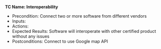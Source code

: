 **TC Name: Interoperability**
* Precondition: Connect two or more software from different vendors
* Inputs: 
* Actions: 
* Expected Results: Software will interoperate with other certified product without any issues 
* Postconditions: Connect to use Google map API
